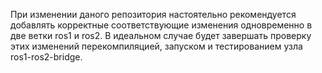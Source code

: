 При изменении даного репозитория настоятельно рекомендуется добавлять корректные соответствующие изменения одновременно в две ветки ros1 и ros2. В идеальном случае будет завершать проверку этих изменений перекомпиляцией, запуском и тестированием узла ros1-ros2-bridge.